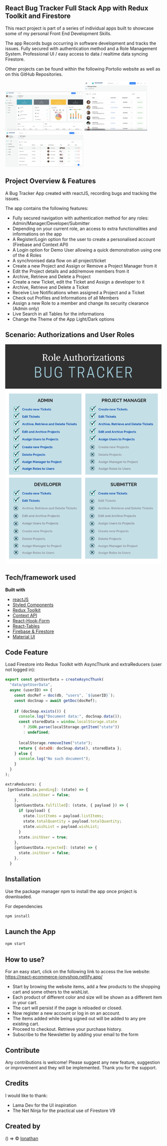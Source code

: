 ## React Bug Tracker Full Stack App with Redux Toolkit and Firestore

This react project is part of a series of individual apps built to showcase some of my personal Front End Development Skills.

The app Records bugs occurring in software development and tracks the issues.
Fully secured with authentication method and a Role Management System.
Professional UI / easy access to data / realtime data syncing Firestore.

Other projects can be found within the following Portolio website as well as on this GitHub Repositories.

<p float='left'>
<img src="/public/images/bug_tracker_screenshot.png" width="250" display='inline-block'>
<img src="/public/images/bug_tracker_screenshot_3.png" width="200" display='inline-block'>
<img src="/public/images/bug_tracker_screenshot_2.png" width="250" display='inline-block'>
</p>

## Project Overview & Features

A Bug Tracker App created with reactJS, recording bugs and tracking the issues.

The app contains the following features:

- Fully secured navigation with authentication method for any roles: Admin/Manager/Developer/Submitter
- Depending on your current role, an access to extra functionalities and informations on the app
- A Register/Login option for the user to create a personalised account (Firebase and Context API)
- A Login option for Demo User allowing a quick demonstration using one of the 4 Roles
- A synchronised data flow on all project/ticket
- Create a new Project and Assign or Remove a Project Manager from it
- Edit the Project details and add/remove members from it
- Archive, Retrieve and Delete a Project
- Create a new Ticket, edit the Ticket and Assign a developer to it
- Archive, Retrieve and Delete a Ticket
- Receive Live Notifications when assigned a Project and a Ticket
- Check out Profiles and Informations of all Members
- Assign a new Role to a member and change its security clearance (Admin only)
- Live Search in all Tables for the informations
- Change the Theme of the App Light/Dark options

## Scenario: Authorizations and User Roles

<img src="public/images/Role Authorizations_Schema.png" width="500" height="700">

## Tech/framework used

<b>Built with</b>

- [reactJS](https://reactjs.org/)
- [Styled Components](https://styled-components.com/)
- [Redux Toolkit](https://redux-toolkit.js.org/)
- [Context API](https://reactjs.org/docs/context.html)
- [React-Hook-Form](https://react-hook-form.com/)
- [React-Tables](https://www.npmjs.com/package/react-data-table-component)
- [Firebase & Firestore](https://firebase.google.com/)
- [Material UI](https://mui.com/)

## Code Feature

Load Firestore into Redux Toolkit with AsyncThunk and extraReducers (user not logged in):

```javascript
export const getUserData = createAsyncThunk(
  "data/getUserData",
  async (userID) => {
    const docRef = doc(db, "users", `${userID}`);
    const docSnap = await getDoc(docRef);

    if (docSnap.exists()) {
      console.log("Document data:", docSnap.data());
      const storedData = window.localStorage.state
        ? JSON.parse(localStorage.getItem("state"))
        : undefined;

      localStorage.removeItem("state");
      return { dataDB: docSnap.data(), storedData };
    } else {
      console.log("No such document");
    }
  }
);
```

```javascript
extraReducers: {
 [getGuestData.pending]: (state) => {
      state.initUser = false;
    },
    [getGuestData.fulfilled]: (state, { payload }) => {
      if (payload) {
        state.listItems = payload.listItems;
        state.totalQuantity = payload.totalQuantity;
        state.wishList = payload.wishList;
      }
      state.initUser = true;
    },
    [getGuestData.rejected]: (state) => {
      state.initUser = false;
    },
  }
```

## Installation

Use the package manager npm to install the app once project is downloaded.

For dependencies

```bash
npm install
```

## Launch the App

```javascript
npm start

```

## How to use?

For an easy start, click on the following link to access the live website:
https://react-ecommerce-ionyshop.netlify.app/

- Start by browing the website items, add a few products to the shopping cart and some others to the wishList.
- Each product of different color and size will be shown as a different item in your cart.
- The cart will persist if the page is reloaded or closed.
- Now register a new account or log in on an account.
- The items added while being signed out will be added to any pre existing cart.
- Proceed to checkout. Retrieve your purchase history.
- Subscribe to the Newsletter by adding your email to the form

## Contribute

Any contributions is welcome! Please suggest any new feature, suggestion or improvement and they will be implemented.
Thank you for the support.

## Credits

I would like to thank:

- Lama Dev for the UI inspiration
- The Net Ninja for the practical use of Firestore V9

## Created by

() => © [Ionathan](https://github.com/IonathanG)
